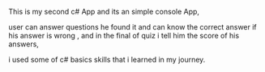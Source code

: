 This is my second c# App and its an simple console App,

user can answer questions he found it and can know the correct answer if his answer is wrong , and in the final of quiz i tell him the score of his answers,

i used some of c# basics skills that i learned in my journey.
